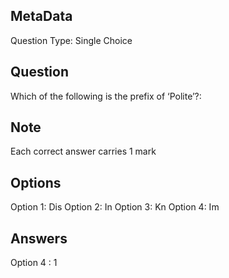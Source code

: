 ## MetaData
Question Type: Single Choice

## Question
Which of the following is the prefix of ‘Polite’?:

## Note
Each correct answer carries 1 mark

## Options
Option 1: Dis
Option 2: In
Option 3: Kn
Option 4: Im

## Answers
Option 4 : 1
